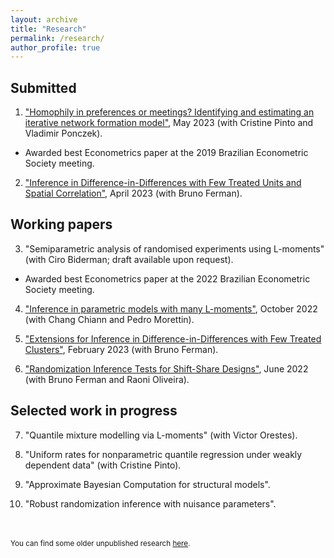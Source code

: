 ```yaml
---
layout: archive
title: "Research"
permalink: /research/
author_profile: true
---
```


Submitted
-----

1. ["Homophily in preferences or meetings? Identifying and estimating an iterative network formation model"](https://arxiv.org/abs/2201.06694), May 2023 (with Cristine Pinto and Vladimir Ponczek). 
* Awarded best Econometrics paper at the 2019 Brazilian Econometric Society meeting.

2. ["Inference in Difference-in-Differences with Few Treated Units and Spatial Correlation"](https://arxiv.org/abs/2006.16997), April 2023 (with Bruno Ferman).


Working papers
-----

3. "Semiparametric analysis of randomised experiments using L-moments" (with Ciro Biderman; draft available upon request).
* Awarded best Econometrics paper at the 2022 Brazilian Econometric Society meeting.

4. ["Inference in parametric models with many L-moments"](https://arxiv.org/abs/2210.04146), October 2022 (with Chang Chiann and Pedro Morettin). 

5. ["Extensions for Inference in Difference-in-Differences with Few Treated Clusters"](https://arxiv.org/abs/2302.03131), February 2023 (with Bruno Ferman). 

6. ["Randomization Inference Tests for Shift-Share Designs"](https://arxiv.org/abs/2206.00999), June 2022 (with Bruno Ferman and Raoni Oliveira). 


Selected work in progress
-----

7. "Quantile mixture modelling via L-moments" (with Victor Orestes).

8. "Uniform rates for nonparametric quantile regression under weakly dependent data" (with Cristine Pinto).

9. "Approximate Bayesian Computation for structural models".

10. "Robust randomization inference with nuisance parameters".



<br/>
<br/>
<sub>You can find some older unpublished research <a href="/old">here</a>.</sub>
